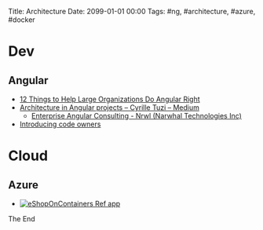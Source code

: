 Title: Architecture
Date: 2099-01-01 00:00
Tags: #ng, #architecture, #azure, #docker

# Dev

## Angular

* [12 Things to Help Large Organizations Do Angular Right](https://blog.nrwl.io/12-things-to-help-large-organizations-do-angular-right-f261a798ad6b)
* [Architecture in Angular projects – Cyrille Tuzi – Medium](https://medium.com/@cyrilletuzi/architecture-in-angular-projects-242606567e40)
  * [Enterprise Angular Consulting - Nrwl (Narwhal Technologies Inc)](https://nrwl.io/nx/why-a-workspace)
* [Introducing code owners](https://blog.github.com/2017-07-06-introducing-code-owners/)

# Cloud

## Azure

* [![eShopOnContainers Ref app](https://user-images.githubusercontent.com/1712635/38758862-d4b42498-3f27-11e8-8dad-db60b0fa05d3.png)](https://github.com/dotnet-architecture/eShopOnContainers)


The End
